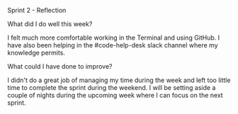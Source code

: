 Sprint 2 - Reflection

What did I do well this week?

I felt much more comfortable working in the Terminal and using GitHub. I have also been helping in the #code-help-desk slack channel where my knowledge permits.

What could I have done to improve?

I didn't do a great job of managing my time during the week and left too little time to complete the sprint during the weekend. I will be setting aside a couple of nights during the upcoming week where I can focus on the next sprint.  
